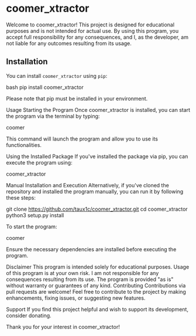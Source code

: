 # coomer_xtractor

Welcome to coomer_xtractor! This project is designed for educational purposes and is not intended for actual use. By using this program, you accept full responsibility for any consequences, and I, as the developer, am not liable for any outcomes resulting from its usage.

## Installation

You can install `coomer_xtractor` using `pip`:

bash
pip install coomer_xtractor

Please note that pip must be installed in your environment.

Usage
Starting the Program
Once coomer_xtractor is installed, you can start the program via the terminal by typing:

coomer

This command will launch the program and allow you to use its functionalities.

Using the Installed Package
If you've installed the package via pip, you can execute the program using:

coomer_xtractor

Manual Installation and Execution
Alternatively, if you've cloned the repository and installed the program manually, you can run it by following these steps:

git clone https://github.com/taux1c/coomer_xtractor.git
cd coomer_xtractor
python3 setup.py install

To start the program:

coomer


Ensure the necessary dependencies are installed before executing the program.

Disclaimer
This program is intended solely for educational purposes.
Usage of this program is at your own risk. I am not responsible for any consequences resulting from its use.
The program is provided "as is" without warranty or guarantees of any kind.
Contributing
Contributions via pull requests are welcome! Feel free to contribute to the project by making enhancements, fixing issues, or suggesting new features.

Support
If you find this project helpful and wish to support its development, consider donating.

Thank you for your interest in coomer_xtractor!

